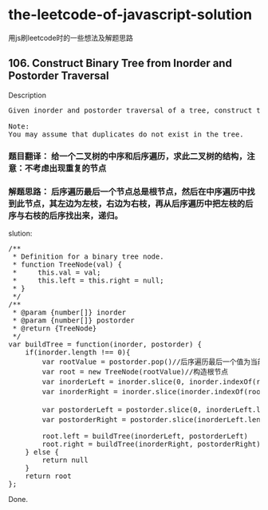 
# the-leetcode-of-javascript-solution
用js刷leetcode时的一些想法及解题思路

## 106. Construct Binary Tree from Inorder and Postorder Traversal
Description
<pre>
Given inorder and postorder traversal of a tree, construct the binary tree.

Note:
You may assume that duplicates do not exist in the tree.
</pre>

### 题目翻译： 给一个二叉树的中序和后序遍历，求此二叉树的结构，注意：不考虑出现重复的节点
### 解题思路： 后序遍历最后一个节点总是根节点，然后在中序遍历中找到此节点，其左边为左枝，右边为右枝，再从后序遍历中把左枝的后序与右枝的后序找出来，递归。

slution: 
<pre>
/**
 * Definition for a binary tree node.
 * function TreeNode(val) {
 *     this.val = val;
 *     this.left = this.right = null;
 * }
 */
/**
 * @param {number[]} inorder
 * @param {number[]} postorder
 * @return {TreeNode}
 */
var buildTree = function(inorder, postorder) {
    if(inorder.length !== 0){
        var rootValue = postorder.pop()//后序遍历最后一个值为当前根节点的值
        var root = new TreeNode(rootValue)//构造根节点
        var inorderLeft = inorder.slice(0, inorder.indexOf(rootValue))//左枝的中序遍历
        var inorderRight = inorder.slice(inorder.indexOf(rootValue) + 1)//右枝的中序遍历
        
        var postorderLeft = postorder.slice(0, inorderLeft.length)//左枝的后序遍历
        var postorderRight = postorder.slice(inorderLeft.length)//右枝的后序遍历
        
        root.left = buildTree(inorderLeft, postorderLeft)
        root.right = buildTree(inorderRight, postorderRight)
    } else {
        return null
    }
    return root
};
</pre>
Done.
